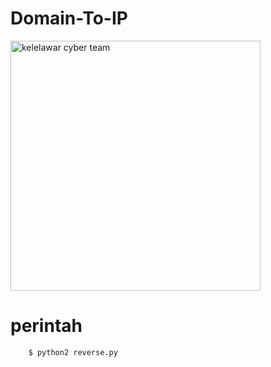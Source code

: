 # Domain-To-IP

<img src="https://d.top4top.io/p_243255l1a0.jpg" width="400" height="400" alt="kelelawar cyber team">
<br>

# perintah
        $ python2 reverse.py
